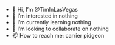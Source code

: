 - 👋 Hi, I’m @TimInLasVegas
- 👀 I’m interested in nothing
- 🌱 I’m currently learning nothing
- 💞️ I’m looking to collaborate on nothing
- 📫 How to reach me: carrier pidgeon

<!---
TimInLasVegas/TimInLasVegas is a ✨ special ✨ repository because its `README.md` (this file) appears on your GitHub profile.
You can click the Preview link to take a look at your changes.
--->
